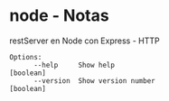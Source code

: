 # node - Notas

restServer en Node con Express - HTTP

```
Options:
      --help     Show help                                             [boolean]
      --version  Show version number                                   [boolean]
```